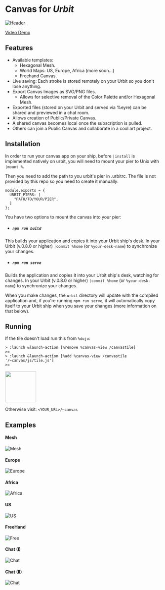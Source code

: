 # **Canvas** for *Urbit*

[![Header](/images/canvas.png)](https://www.youtube.com/watch?v=S6DySv730Hw)

[Video Demo](https://www.youtube.com/watch?v=S6DySv730Hw)

## Features

- Available templates:
  - Hexagonal Mesh.
  - World Maps: US, Europe, Africa (more soon...)
  - Freehand Canvas.
- Live saving: Each stroke is stored remotely on your Urbit so you don't lose anything.
- Export Canvas Images as SVG/PNG files.
  - Allows for selective removal of the Color Palette and/or Hexagonal Mesh.
- Exported files (stored on your Urbit and served via %eyre) can be shared and previewed in a chat room.
- Allows creation of Public/Private Canvas.
- A shared canvas becomes local once the subscription is pulled.
- Others can join a Public Canvas and collaborate in a cool art project.

## Installation

In order to run your canvas app on your ship, before `|install` is implemented natively on urbit, you will need to mount your pier to Unix with `|mount %`.

Then you need to add the path to you urbit's pier in .urbitrc. The file is not provided by this repo so you need to create it manually:

```
module.exports = {
  URBIT_PIERS: [
    "PATH/TO/YOUR/PIER",
  ]
};
```

You have two options to mount the canvas into your pier:

- ##### `npm run build`

This builds your application and copies it into your Urbit ship's desk. In your Urbit (v.0.8.0 or higher) `|commit %home` (or `%your-desk-name`) to synchronize your changes.

- ##### `npm run serve`

Builds the application and copies it into your Urbit ship's desk, watching for changes. In your Urbit (v.0.8.0 or higher) `|commit %home` (or `%your-desk-name`) to synchronize your changes.

When you make changes, the `urbit` directory will update with the compiled application and, if you're running `npm run serve`, it will automatically copy itself to your Urbit ship when you save your changes (more information on that below).

## Running

If the tile doesn't load run this from `%dojo`:

```
> :launch &launch-action [%remove %canvas-view /canvastile]
>=
> :launch &launch-action [%add %canvas-view /canvastile '/~canvas/js/tile.js']
>=
```
<img src="/images/tile.png" width="100">

Otherwise visit: `<YOUR_URL>/~canvas`

## Examples

#### Mesh
![Mesh](/images/export-mesh.png)
#### Europe
![Europe](/images/europe.png)
#### Africa
![Africa](/images/exported-africa.svg)
#### US
![US](/images/export.png)
#### FreeHand
![Free](/images/freehand.png)
#### Chat (I)
![Chat](/images/share-chat.png)
#### Chat (II)
![Chat](/images/chat.png)
